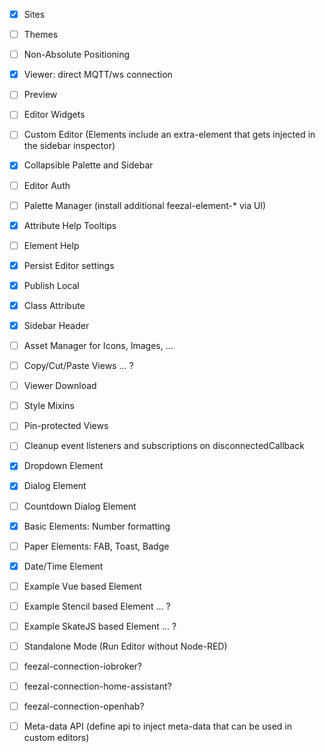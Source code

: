 * [x] Sites
* [ ] Themes
* [ ] Non-Absolute Positioning
* [x] Viewer: direct MQTT/ws connection
* [ ] Preview
* [ ] Editor Widgets
* [ ] Custom Editor (Elements include an extra-element that gets injected in the sidebar inspector)
* [x] Collapsible Palette and Sidebar
* [ ] Editor Auth
* [ ] Palette Manager (install additional feezal-element-* via UI)
* [x] Attribute Help Tooltips
* [ ] Element Help
* [x] Persist Editor settings
* [x] Publish Local
* [x] Class Attribute
* [x] Sidebar Header
* [ ] Asset Manager for Icons, Images, ...
* [ ] Copy/Cut/Paste Views ... ?
* [ ] Viewer Download
* [ ] Style Mixins
* [ ] Pin-protected Views

* [ ] Cleanup event listeners and subscriptions on disconnectedCallback

* [x] Dropdown Element
* [x] Dialog Element
* [ ] Countdown Dialog Element
* [x] Basic Elements: Number formatting
* [ ] Paper Elements: FAB, Toast, Badge
* [x] Date/Time Element

* [ ] Example Vue based Element
* [ ] Example Stencil based Element ... ?
* [ ] Example SkateJS based Element ... ?

* [ ] Standalone Mode (Run Editor without Node-RED)
* [ ] feezal-connection-iobroker?
* [ ] feezal-connection-home-assistant?
* [ ] feezal-connection-openhab?
* [ ] Meta-data API (define api to inject meta-data that can be used in custom editors)

